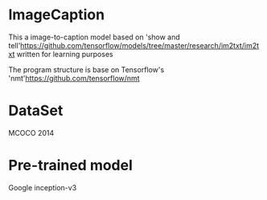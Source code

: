 # ImageCaption
This a image-to-caption model based on 'show and tell'https://github.com/tensorflow/models/tree/master/research/im2txt/im2txt written for learning purposes

The program structure is base on Tensorflow's 'nmt'https://github.com/tensorflow/nmt
# DataSet
MCOCO 2014
# Pre-trained model
Google inception-v3
